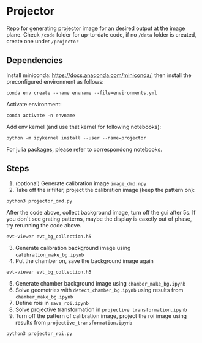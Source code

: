 # Projector

Repo for generating projector image for an desired output at the image plane. Check `/code` folder for up-to-date code, if no `/data` folder is created, create one under `/projector`

## Dependencies
Install miniconda: https://docs.anaconda.com/miniconda/, then install the preconfigured environment as follows:
```
conda env create --name envname --file=environments.yml
```
Activate environment:
```
conda activate -n envname
```
Add env kernel (and use that kernel for following notebooks):
```
python -m ipykernel install --user --name=projector
```

For julia packages, please refer to correspondong notebooks.

## Steps

1. (optional) Generate calibration image `image_dmd.npy`
2. Take off the ir filter, project the calibration image (keep the pattern on): 
```
python3 projector_dmd.py
```
After the code above, collect background image, turn off the gui after 5s. If you don't see grating patterns, maybe the display is eaxctly out of phase, try rerunning the code above.
```
evt-viewer evt_bg_collection.h5
```
3. Generate calibration background image using `calibration_make_bg.ipynb`
4. Put the chamber on, save the background image again
```
evt-viewer evt_bg_collection.h5
```
5. Generate chamber background image using `chamber_make_bg.ipynb`
6. Solve geometries with `detect_chamber_bg.ipynb` using results from `chamber_make_bg.ipynb`
7. Define rois in `save_roi.ipynb`
8. Solve projective transformation in `projective transformation.ipynb`
9. Turn off the pattern of calibration image, project the roi image using results from `projective_transformation.ipynb`
```
python3 projector_roi.py
```